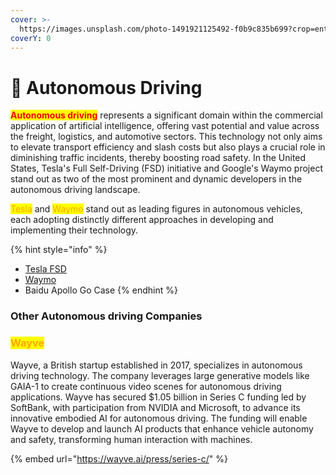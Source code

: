 ```yaml
---
cover: >-
  https://images.unsplash.com/photo-1491921125492-f0b9c835b699?crop=entropy&cs=srgb&fm=jpg&ixid=M3wxOTcwMjR8MHwxfHNlYXJjaHwzfHxhdXRvJTIwZHJpdmV8ZW58MHx8fHwxNzE4NjAwNTQxfDA&ixlib=rb-4.0.3&q=85
coverY: 0
---
```


# 🚗 Autonomous Driving

<mark style="color:red;">**Autonomous driving**</mark> represents a significant domain within the commercial application of artificial intelligence, offering vast potential and value across the freight, logistics, and automotive sectors. This technology not only aims to elevate transport efficiency and slash costs but also plays a crucial role in diminishing traffic incidents, thereby boosting road safety. In the United States, Tesla's Full Self-Driving (FSD) initiative and Google's Waymo project stand out as two of the most prominent and dynamic developers in the autonomous driving landscape.

<mark style="color:orange;">Tesla</mark> and <mark style="color:orange;">Waymo</mark> stand out as leading figures in autonomous vehicles, each adopting distinctly different approaches in developing and implementing their technology.

{% hint style="info" %}
* [Tesla FSD](tesla-fsd.md)
* [Waymo](waymo.md)
* Baidu Apollo Go Case
{% endhint %}

### Other **Autonomous driving Companies**

### <mark style="color:orange;">Wayve</mark>

Wayve, a British startup established in 2017, specializes in autonomous driving technology. The company leverages large generative models like GAIA-1 to create continuous video scenes for autonomous driving applications. Wayve has secured $1.05 billion in Series C funding led by SoftBank, with participation from NVIDIA and Microsoft, to advance its innovative embodied AI for autonomous driving. The funding will enable Wayve to develop and launch AI products that enhance vehicle autonomy and safety, transforming human interaction with machines.

{% embed url="https://wayve.ai/press/series-c/" %}



